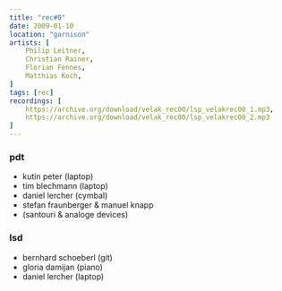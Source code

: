 ```yaml
---
title: "rec#0"
date: 2009-01-10
location: "garnison"
artists: [
    Philip Leitner,
    Christian Rainer,
    Florian Fennes,
    Matthias Koch,
]
tags: [rec]
recordings: [
    https://archive.org/download/velak_rec00/lsp_velakrec00_1.mp3,
    https://archive.org/download/velak_rec00/lsp_velakrec00_2.mp3
]
---
```

### pdt
- kutin peter (laptop)  
- tim blechmann (laptop)  
- daniel lercher (cymbal)  
- stefan fraunberger & manuel knapp
- (santouri & analoge devices)

### lsd
- bernhard schoeberl (git)
- gloria damijan (piano)
- daniel lercher (laptop)
